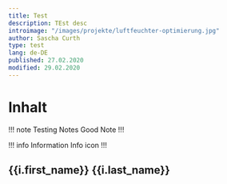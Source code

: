 ```yaml
---
title: Test
description: TEst desc
introimage: "/images/projekte/luftfeuchter-optimierung.jpg"
author: Sascha Curth
type: test
lang: de-DE
published: 27.02.2020
modified: 29.02.2020
---
```

# Inhalt

!!! note Testing Notes
Good Note
!!!

!!! info Information
Info icon
!!!

<div v-for="i in items">
    <h2>{{i.first_name}} {{i.last_name}}</h2>
    <img :src="i.avatar"/>
</div>

<script>
const axios = require('axios')
export default {
  data () {
      return {
          items: []
      }
  },
  beforeMount() {
    axios.get('https://reqres.in/api/users')
    .then(response => {
       this.$data.items = response.data.data
    })
    .catch(error => {
        console.log(error);
    })
  }
}
</script>
